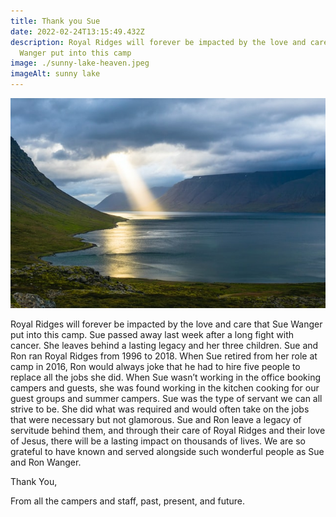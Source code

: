```yaml
---
title: Thank you Sue
date: 2022-02-24T13:15:49.432Z
description: Royal Ridges will forever be impacted by the love and care that Sue
  Wanger put into this camp
image: ./sunny-lake-heaven.jpeg
imageAlt: sunny lake
---
```

![sunny-lake](sunny-lake-heaven.jpeg "heaven")

Royal Ridges will forever be impacted by the love and care that Sue Wanger put into this camp. Sue passed away last week after a long fight with cancer. She leaves behind a lasting legacy and her three children. Sue and Ron ran Royal Ridges from 1996 to 2018. When Sue retired from her role at camp in 2016, Ron would always joke that he had to hire five people to replace all the jobs she did. When Sue wasn’t working in the office booking campers and guests, she was found working in the kitchen cooking for our guest groups and summer campers. Sue was the type of servant we can all strive to be. She did what was required and would often take on the jobs that were necessary but not glamorous. Sue and Ron leave a legacy of servitude behind them, and through their care of Royal Ridges and their love of Jesus, there will be a lasting impact on thousands of lives. We are so grateful to have known and served alongside such wonderful people as Sue and Ron Wanger. 

Thank You,

From all the campers and staff, past, present, and future.